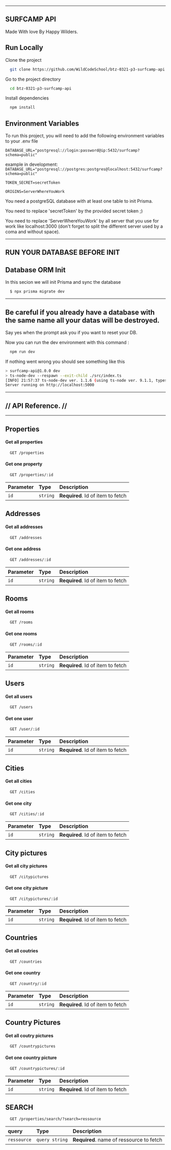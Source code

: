 ----
SURFCAMP API
----
Made With love By Happy Wilders.





## Run Locally

Clone the project

```bash
  git clone https://github.com/WildCodeSchool/btz-0321-p3-surfcamp-api
```

Go to the project directory

```bash
  cd btz-0321-p3-surfcamp-api
```

Install dependencies

```bash
  npm install
```



## Environment Variables

To run this project, you will need to add the following environment variables to your .env file

`DATABASE_URL="postgresql://login:password@ip:5432/surfcamp?schema=public"`

example in development: `DATABASE_URL="postgresql://postgres:postgres@localhost:5432/surfcamp?schema=public"`

`TOKEN_SECRET=secretToken`

`ORIGINS=ServerWhereYouWork`

You need a postgreSQL database with at least one table to init Prisma.

You need to replace 'secretToken' by the provided secret token ;)

You need to replace 'ServerWhereYouWork' by all server that you use for work like localhost:3000 (don't forget to split the different server used by a coma and without space).

---

## RUN YOUR DATABASE BEFORE INIT

## Database ORM Init

In this secion we will init Prisma and sync the database

```bash
  $ npx prisma migrate dev
```

---

## Be careful if you already have a database with the same name all your datas will be destroyed.

Say yes when the prompt ask you if you want to reset your DB.

Now you can run the dev environment with this command :

```bash
  npm run dev
```

If nothing went wrong you should see something like this

```bash
> surfcamp-api@1.0.0 dev
> ts-node-dev --respawn --exit-child ./src/index.ts
[INFO] 21:57:37 ts-node-dev ver. 1.1.6 (using ts-node ver. 9.1.1, typescript ver. 4.3.2)
Server running on http://localhost:5000
```

---

## // API Reference. //

---

## Properties

#### Get all properties

```http
  GET /properties
```

#### Get one property

```http
  GET /properties/:id
```

| Parameter | Type     | Description                       |
| :-------- | :------- | :-------------------------------- |
| `id`      | `string` | **Required**. Id of item to fetch |

## Addresses

#### Get all addresses

```http
  GET /addresses
```

#### Get one address

```http
  GET /addresses/:id
```

| Parameter | Type     | Description                       |
| :-------- | :------- | :-------------------------------- |
| `id`      | `string` | **Required**. Id of item to fetch |

## Rooms

#### Get all rooms

```http
  GET /rooms
```

#### Get one rooms

```http
  GET /rooms/:id
```

| Parameter | Type     | Description                       |
| :-------- | :------- | :-------------------------------- |
| `id`      | `string` | **Required**. Id of item to fetch |

## Users

#### Get all users

```http
  GET /users
```

#### Get one user

```http
  GET /user/:id
```

| Parameter | Type     | Description                       |
| :-------- | :------- | :-------------------------------- |
| `id`      | `string` | **Required**. Id of item to fetch |

## Cities

#### Get all cities

```http
  GET /cities
```

#### Get one city

```http
  GET /cities/:id
```

| Parameter | Type     | Description                       |
| :-------- | :------- | :-------------------------------- |
| `id`      | `string` | **Required**. Id of item to fetch |

## City pictures

#### Get all city pictures

```http
  GET /citypictures
```

#### Get one city picture

```http
  GET /citypictures/:id
```

| Parameter | Type     | Description                       |
| :-------- | :------- | :-------------------------------- |
| `id`      | `string` | **Required**. Id of item to fetch |

## Countries

#### Get all coutries

```http
  GET /countries
```

#### Get one country

```http
  GET /country/:id
```

| Parameter | Type     | Description                       |
| :-------- | :------- | :-------------------------------- |
| `id`      | `string` | **Required**. Id of item to fetch |

## Country Pictures

#### Get all coutry pictures

```http
  GET /countrypictures
```

#### Get one country picture

```http
  GET /countrypictures/:id
```

| Parameter | Type     | Description                       |
| :-------- | :------- | :-------------------------------- |
| `id`      | `string` | **Required**. Id of item to fetch |

## SEARCH

```http
  GET /properties/search/?search=ressource
```

| query       | Type           | Description                              |
| :---------- | :------------- | :--------------------------------------- |
| `ressource` | `query string` | **Required**. name of ressource to fetch |
